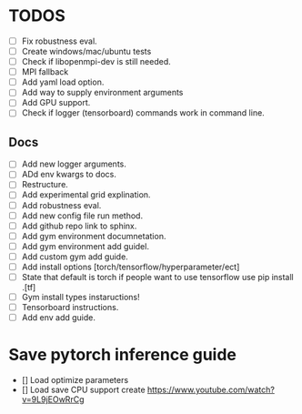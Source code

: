 # TODOS

-   [ ] Fix robustness eval.
-   [ ] Create windows/mac/ubuntu tests
-   [ ] Check if libopenmpi-dev is still needed.
-   [ ] MPI fallback
-   [ ] Add yaml load option.
-   [ ] Add way to supply environment arguments
-   [ ] Add GPU support.
-   [ ] Check if logger (tensorboard) commands work in command line.

## Docs

-   [ ] Add new logger arguments.
-   [ ] ADd env kwargs to docs.
-   [ ] Restructure.
-   [ ] Add experimental grid explination.
-   [ ] Add robustness eval.
-   [ ] Add new config file run method.
-   [ ] Add github repo link to sphinx.
-   [ ] Add gym environment documnetation.
-   [ ] Add gym environment add guidel.
-   [ ] Add custom gym add guide.
-   [ ] Add install options [torch/tensorflow/hyperparameter/ect]
-   [ ] State that default is torch if people want to use tensorflow use pip install .[tf]
-   [ ] Gym install types instaructions!
-   [ ] Tensorboard instructions.
-   [ ] Add env add guide.

# Save pytorch inference guide

-   \[] Load optimize parameters
-   \[] Load save CPU support create <https://www.youtube.com/watch?v=9L9jEOwRrCg>

